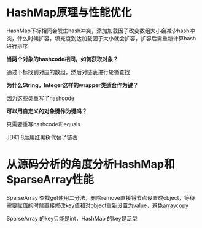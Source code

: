 # HashMap原理与性能优化

HashMap下标相同会发生hash冲突，添加加载因子改变数组大小会减少hash冲突，什么时候扩容，填充度到达加载因子大小就会扩容，扩容后需重新计算hash进行排序



**当两个对象的hashcode相同，如何获取对象？**

通过下标找到对应的数组，然后对链表进行轮循查找



**为什么String，Integer这样的wrapper类适合作为键？**

因为这些类重写了hashcode



**可以用自定义的对象键作为键吗？**

只需要重写hashcode和equals



JDK1.8后用红黑树代替了链表

# 从源码分析的角度分析HashMap和SparseArray性能

SparseArray 查找get使用二分法，删除remove直接将节点设置成object，等待需要赋值的时候直接修改key值和对object重新设置为value，避免arraycopy

SparseArray 的key只能是int，HashMap 的key是泛型